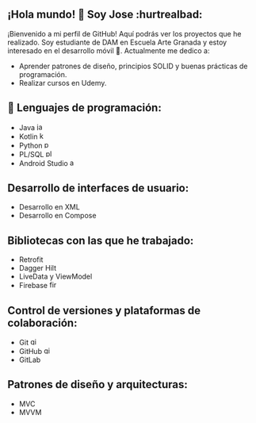 <!-- En tu encabezado -->
<link rel="stylesheet" href="https://cdn.jsdelivr.net/gh/devicons/devicon@latest/devicon.min.css">

<!-- En tu cuerpo -->
## ¡Hola mundo! :wave: Soy Jose :hurtrealbad:
¡Bienvenido a mi perfil de GitHub! Aquí podrás ver los proyectos que he realizado. Soy estudiante de DAM en Escuela Arte Granada y estoy interesado en el desarrollo móvil :iphone:. Actualmente me dedico a:
- Aprender patrones de diseño, principios SOLID y buenas prácticas de programación.
- Realizar cursos en Udemy.

## :hammer: Lenguajes de programación:
- Java <img src='https://cdn.jsdelivr.net/gh/devicons/devicon/icons/java/java-original.svg' alt="java" width="15" height="15">
- Kotlin <img src='https://cdn.jsdelivr.net/gh/devicons/devicon/icons/kotlin/kotlin-original.svg' alt="kotlin" width="15" height="15">
- Python <img src='https://cdn.jsdelivr.net/gh/devicons/devicon/icons/python/python-original.svg' alt="python" width="15" height="15">
- PL/SQL <img src='https://upload.wikimedia.org/wikipedia/fr/thumb/6/68/Oracle_SQL_Developer_logo.svg/1200px-Oracle_SQL_Developer_logo.svg.png' alt="pl/sql" width="15" height="15">
- Android Studio <img src='https://cdn.jsdelivr.net/gh/devicons/devicon/icons/android/android-original.svg' alt="android" width="15" height="15">

## Desarrollo de interfaces de usuario:
- Desarrollo en XML
- Desarrollo en Compose

## Bibliotecas con las que he trabajado:
- Retrofit
- Dagger Hilt
- LiveData y ViewModel
- Firebase <img src='https://cdn.jsdelivr.net/gh/devicons/devicon/icons/firebase/firebase-plain.svg' alt="firebase" width="15" height="15">

## Control de versiones y plataformas de colaboración:
- Git <img src='https://cdn.jsdelivr.net/gh/devicons/devicon/icons/git/git-original.svg' alt="git" width="15" height="15">
- GitHub <img src='https://cdn.jsdelivr.net/gh/devicons/devicon/icons/github/github-original.svg' alt="github" width="15" height="15">
- GitLab

## Patrones de diseño y arquitecturas:
- MVC
- MVVM
  



